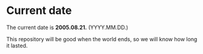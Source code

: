 # Current date

The current date is **2005.08.21.** (YYYY.MM.DD.)

This repository will be good when the world ends, so we will know how long it lasted.